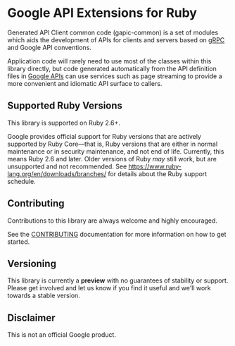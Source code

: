 Google API Extensions for Ruby
================================

Generated API Client common code (gapic-common) is a set of modules which aids
the development of APIs for clients and servers based on [gRPC][] and Google API
conventions.

Application code will rarely need to use most of the classes within this library
directly, but code generated automatically from the API definition files in
[Google APIs][] can use services such as page streaming to provide a more
convenient and idiomatic API surface to callers.

[gRPC]: http://grpc.io
[Google APIs]: https://github.com/googleapis/googleapis/

## Supported Ruby Versions

This library is supported on Ruby 2.6+.

Google provides official support for Ruby versions that are actively supported
by Ruby Core—that is, Ruby versions that are either in normal maintenance or in
security maintenance, and not end of life. Currently, this means Ruby 2.6 and
later. Older versions of Ruby _may_ still work, but are unsupported and not
recommended. See https://www.ruby-lang.org/en/downloads/branches/ for details
about the Ruby support schedule.

## Contributing

Contributions to this library are always welcome and highly encouraged.

See the [CONTRIBUTING](CONTRIBUTING.md) documentation for more information on how to get started.

## Versioning

This library is currently a **preview** with no guarantees of stability or support. Please get
involved and let us know if you find it useful and we'll work towards a stable version.

## Disclaimer

This is not an official Google product.
